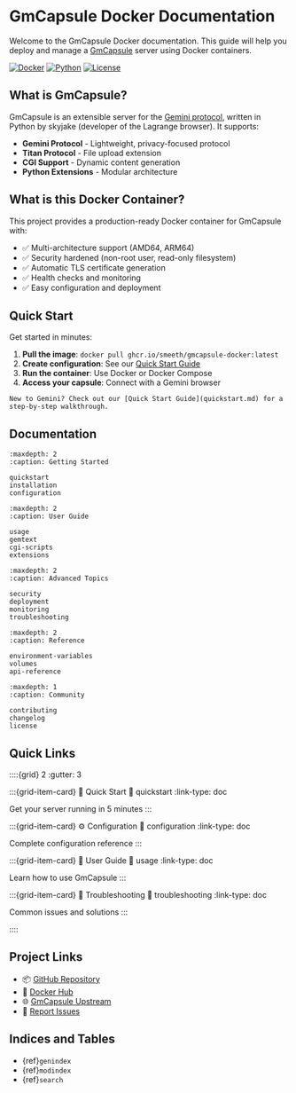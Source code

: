 # GmCapsule Docker Documentation

Welcome to the GmCapsule Docker documentation. This guide will help you deploy and manage a [GmCapsule](https://git.skyjake.fi/gemini/gmcapsule/) server using Docker containers.

[![Docker](https://img.shields.io/badge/Docker-2496ED?style=flat&logo=docker&logoColor=white)](https://www.docker.com/)
[![Python](https://img.shields.io/badge/Python-3.13-blue?style=flat&logo=python&logoColor=white)](https://www.python.org/)
[![License](https://img.shields.io/badge/License-BSD--2--Clause-green)](https://github.com/Smeeth/gmcapsule-Docker/blob/main/LICENSE)

## What is GmCapsule?

GmCapsule is an extensible server for the [Gemini protocol](https://geminiprotocol.net/), written in Python by skyjake (developer of the Lagrange browser). It supports:

- **Gemini Protocol** - Lightweight, privacy-focused protocol
- **Titan Protocol** - File upload extension
- **CGI Support** - Dynamic content generation
- **Python Extensions** - Modular architecture

## What is this Docker Container?

This project provides a production-ready Docker container for GmCapsule with:

- ✅ Multi-architecture support (AMD64, ARM64)
- ✅ Security hardened (non-root user, read-only filesystem)
- ✅ Automatic TLS certificate generation
- ✅ Health checks and monitoring
- ✅ Easy configuration and deployment

## Quick Start

Get started in minutes:

1. **Pull the image**: `docker pull ghcr.io/smeeth/gmcapsule-docker:latest`
2. **Create configuration**: See our [Quick Start Guide](quickstart.md)
3. **Run the container**: Use Docker or Docker Compose
4. **Access your capsule**: Connect with a Gemini browser

```
New to Gemini? Check out our [Quick Start Guide](quickstart.md) for a step-by-step walkthrough.
```

## Documentation

```
:maxdepth: 2
:caption: Getting Started

quickstart
installation
configuration
```

```
:maxdepth: 2
:caption: User Guide

usage
gemtext
cgi-scripts
extensions
```

```
:maxdepth: 2
:caption: Advanced Topics

security
deployment
monitoring
troubleshooting
```

```
:maxdepth: 2
:caption: Reference

environment-variables
volumes
api-reference
```

```
:maxdepth: 1
:caption: Community

contributing
changelog
license
```

## Quick Links

::::{grid} 2
:gutter: 3

:::{grid-item-card} 🚀 Quick Start
:link: quickstart
:link-type: doc

Get your server running in 5 minutes
:::

:::{grid-item-card} ⚙️ Configuration
:link: configuration
:link-type: doc

Complete configuration reference
:::

:::{grid-item-card} 📖 User Guide
:link: usage
:link-type: doc

Learn how to use GmCapsule
:::

:::{grid-item-card} 🐛 Troubleshooting
:link: troubleshooting
:link-type: doc

Common issues and solutions
:::

::::

## Project Links

- 📦 [GitHub Repository](https://github.com/Smeeth/gmcapsule-Docker)
- 🐳 [Docker Hub](https://hub.docker.com/r/smeeth/gmcapsule-docker)
- 🌐 [GmCapsule Upstream](https://git.skyjake.fi/gemini/gmcapsule/)
- 💬 [Report Issues](https://github.com/Smeeth/gmcapsule-Docker/issues)

## Indices and Tables

* {ref}`genindex`
* {ref}`modindex`
* {ref}`search`
